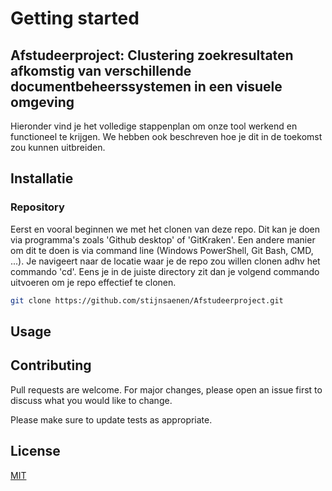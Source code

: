 # Getting started
## Afstudeerproject: Clustering zoekresultaten afkomstig van verschillende documentbeheerssystemen in een visuele omgeving
Hieronder vind je het volledige stappenplan om onze tool werkend en functioneel te krijgen. We hebben ook beschreven hoe je dit in de toekomst zou kunnen uitbreiden.

## Installatie
### Repository

Eerst en vooral beginnen we met het clonen van deze repo. Dit kan je doen via programma's zoals 'Github desktop' of 'GitKraken'.
Een andere manier om dit te doen is via command line (Windows PowerShell, Git Bash, CMD, ...). Je navigeert naar de locatie waar je de repo zou willen clonen adhv het commando 'cd'. Eens je in de juiste directory zit dan je volgend commando uitvoeren om je repo effectief te clonen.

```bash
git clone https://github.com/stijnsaenen/Afstudeerproject.git
```

## Usage


## Contributing
Pull requests are welcome. For major changes, please open an issue first to discuss what you would like to change.

Please make sure to update tests as appropriate.

## License
[MIT](https://choosealicense.com/licenses/mit/)
